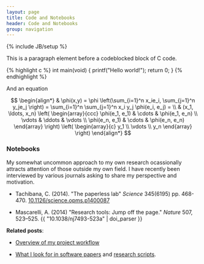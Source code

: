 ```yaml
---
layout: page
title: Code and Notebooks
header: Code and Notebooks
group: navigation
---
```

{% include JB/setup %}

This is a paragraph element before a codeblocked block of C code.

{% highlight c %}
    int main(void) {
        printf("Hello world!");
        return 0;
    }
{% endhighlight %}

And an equation


$$
\begin{align*}
  & \phi(x,y) = \phi \left(\sum_{i=1}^n x_ie_i, \sum_{j=1}^n y_je_j \right)
  = \sum_{i=1}^n \sum_{j=1}^n x_i y_j \phi(e_i, e_j) = \\
  & (x_1, \ldots, x_n) \left( \begin{array}{ccc}
      \phi(e_1, e_1) & \cdots & \phi(e_1, e_n) \\
      \vdots & \ddots & \vdots \\
      \phi(e_n, e_1) & \cdots & \phi(e_n, e_n)
    \end{array} \right)
  \left( \begin{array}{c}
      y_1 \\
      \vdots \\
      y_n
    \end{array} \right)
\end{align*}
$$


### Notebooks 

My somewhat uncommon approach to my own research ocassionally attracts attention of those outside my own field.  I have recently been interviewed by various journals asking to share my perspective and motivation.

- Tachibana, C. (2014). "The paperless lab" _Science_ 345(6195) pp. 468-470. [10.1126/science.opms.p1400087](http://www.sciencemag.org/site/products/lst_20140613.xhtml)
* Mascarelli, A. (2014) "Research tools: Jump off the page." _Nature_ 507, 523–525. {{ "10.1038/nj7493-523a" | doi_parser }}


**Related posts**:

- [Overview of my project workflow](http://www.carlboettiger.info/2012/05/06/research-workflow.html)

- [What I look for in software papers](http://carlboettiger.info/2013/06/13/what-I-look-for-in-software-papers.html) and [research scripts](http://carlboettiger.info/2013/09/25/mozilla-software-review.html).

